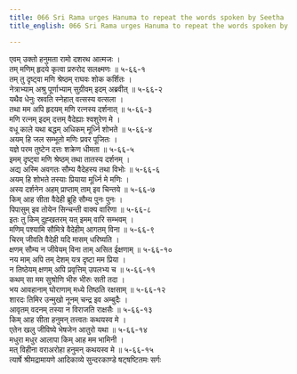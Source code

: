 ```yaml
---
title: 066 Sri Rama urges Hanuma to repeat the words spoken by Seetha
title_english: 066 Sri Rama urges Hanuma to repeat the words spoken by Seetha

---
```


<div class="audioEmbed"  caption="श्रीराम-हरिसीताराममूर्ति-घनपाठिभ्यां वचनम्" src="https://archive.org/download/Ramayana-recitation-Sriram-harisItArAmamUrti-Ghanapaati-v2/Kanda_5/Kanda_5_SK-066-urges_Hanuma,_to_repeat_the_words_spoken_by_Seetha..mp3"></div>

एवम् उक्तो हनुमता रामो दशरथ आत्मजः ।  
तम् मणिम् हृदये कृत्वा प्ररुरोद सलक्ष्मणः ॥ ५-६६-१  
तम् तु दृष्ट्वा मणि श्रेष्ठम् राघवः शोक कर्शितः ।  
नेत्राभ्याम् अश्रु पूर्णाभ्याम् सुग्रीवम् इदम् अब्रवीत् ॥ ५-६६-२  
यथैव धेनुः स्रवति स्नेहात् वत्सस्य वत्सला ।  
तथा मम अपि हृदयम् मणि रत्नस्य दर्शनात् ॥ ५-६६-३  
मणि रत्नम् इदम् दत्तम् वैदेह्याः श्वशुरेण मे ।  
वधू काले यथा बद्धम् अधिकम् मूर्ध्नि शोभते ॥ ५-६६-४  
अयम् हि जल सम्भूतो मणिः प्रवर पूजितः ।  
यज्ञे परम तुष्टेन दत्तः शक्रेण धीमता ॥ ५-६६-५  
इमम् दृष्ट्वा मणि श्रेष्ठम् तथा तातस्य दर्शनम् ।  
अद्य अस्मि अवगतः सौम्य वैदेहस्य तथा विभोः ॥ ५-६६-६  
अयम् हि शोभते तस्याः प्रियाया मूर्ध्नि मे मणिः ।  
अस्य दर्शनेन अहम् प्राप्ताम् ताम् इव चिन्तये ॥ ५-६६-७  
किम् आह सीता वैदेही ब्रूहि सौम्य पुनः पुनः ।  
पिपासुम् इव तोयेन सिन्चन्ती वाक्य वारिणा ॥ ५-६६-८  
इतः तु किम् दुह्खतरम् यत् इमम् वारि सम्भवम् ।  
मणिम् पश्यामि सौमित्रे वैदेहीम् आगतम् विना ॥ ५-६६-९  
चिरम् जीवति वैदेही यदि मासम् धरिष्यति ।  
क्षणम् सौम्य न जीवेयम् विना ताम् असित ईक्षणाम् ॥ ५-६६-१०  
नय माम् अपि तम् देशम् यत्र दृष्टा मम प्रिया ।  
न तिष्ठेयम् क्षणम् अपि प्रवृत्तिम् उपलभ्य च ॥ ५-६६-११  
कथम् सा मम सुश्रोणि भीरु भीरुः सती तदा ।  
भय आवहानाम् घोराणाम् मध्ये तिष्ठति रक्षसाम् ॥ ५-६६-१२  
शारदः तिमिर उन्मुखो नूनम् चन्द्र इव अम्बुदैः ।  
आवृतम् वदनम् तस्या न विराजति राक्षसैः ॥ ५-६६-१३  
किम् आह सीता हनुमन् तत्त्वतः कथयस्व मे ।  
एतेन खलु जीविष्ये भेषजेन आतुरो यथा ॥ ५-६६-१४  
मधुरा मधुर आलापा किम् आह मम भामिनी ।  
मत् विहीना वराअरोहा हनुमन् कथयस्व मे ॥ ५-६६-१५  
त्यार्षे श्रीमद्रामायणे आदिकाव्ये सुन्दरकाण्डे षट्षष्टितमः सर्गः